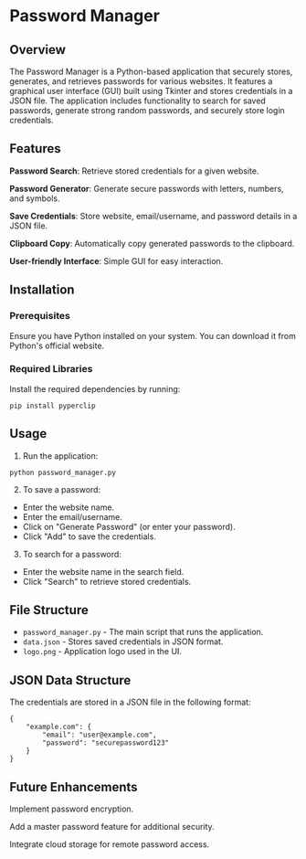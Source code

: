 # Password Manager

## Overview

The Password Manager is a Python-based application that securely stores, generates, and retrieves passwords for various websites. It features a graphical user interface (GUI) built using Tkinter and stores credentials in a JSON file. The application includes functionality to search for saved passwords, generate strong random passwords, and securely store login credentials.

## Features

**Password Search**: Retrieve stored credentials for a given website.

**Password Generator**: Generate secure passwords with letters, numbers, and symbols.

**Save Credentials**: Store website, email/username, and password details in a JSON file.

**Clipboard Copy**: Automatically copy generated passwords to the clipboard.

**User-friendly Interface**: Simple GUI for easy interaction.

## Installation

### Prerequisites

Ensure you have Python installed on your system. You can download it from Python's official website.

### Required Libraries

Install the required dependencies by running:

`pip install pyperclip`

## Usage

1. Run the application:


`python password_manager.py`

2. To save a password:
 - Enter the website name.
 - Enter the email/username.
 - Click on "Generate Password" (or enter your password).
 - Click "Add" to save the credentials.

3. To search for a password:

- Enter the website name in the search field.
- Click "Search" to retrieve stored credentials.

## File Structure

- `password_manager.py` - The main script that runs the application.
- `data.json` - Stores saved credentials in JSON format.
- `logo.png` - Application logo used in the UI.

## JSON Data Structure

The credentials are stored in a JSON file in the following format:
```
{
    "example.com": {
        "email": "user@example.com",
        "password": "securepassword123"
    }
}
```
## Future Enhancements

Implement password encryption.

Add a master password feature for additional security.

Integrate cloud storage for remote password access.

